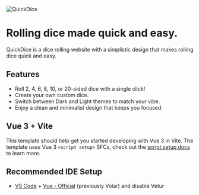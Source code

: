 ![QuickDice](https://github.com/user-attachments/assets/6d3aec46-1bc4-446e-b203-0b9664a7fc7c)

# Rolling dice made quick and easy.

QuickDice is a dice rolling website with a simplistic design that makes rolling dice quick and easy.

## Features

* Roll 2, 4, 6, 8, 10, or 20-sided dice with a single click!
* Create your own custom dice.
* Switch between Dark and Light themes to match your vibe.
* Enjoy a clean and minimalist design that keeps you focused.

## Vue 3 + Vite

This template should help get you started developing with Vue 3 in Vite. The template uses Vue 3 `<script setup>` SFCs, check out the [script setup docs](https://v3.vuejs.org/api/sfc-script-setup.html#sfc-script-setup) to learn more.

## Recommended IDE Setup

- [VS Code](https://code.visualstudio.com/) + [Vue - Official](https://marketplace.visualstudio.com/items?itemName=Vue.volar) (previously Volar) and disable Vetur
